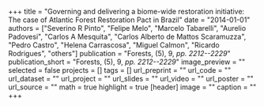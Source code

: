 +++
title = "Governing and delivering a biome-wide restoration initiative: The case of Atlantic Forest Restoration Pact in Brazil"
date = "2014-01-01"
authors = ["Severino R Pinto", "Felipe Melo", "Marcelo Tabarelli", "Aurelio Padovesi", "Carlos A Mesquita", "Carlos Alberto de Mattos Scaramuzza", "Pedro Castro", "Helena Carrascosa", "Miguel Calmon", "Ricardo Rodrigues", "others"]
publication = "Forests, (5), 9, _pp. 2212--2229_"
publication_short = "Forests, (5), 9, _pp. 2212--2229_"
image_preview = ""
selected = false
projects = []
tags = []
url_preprint = ""
url_code = ""
url_dataset = ""
url_project = ""
url_slides = ""
url_video = ""
url_poster = ""
url_source = ""
math = true
highlight = true
[header]
image = ""
caption = ""
+++
